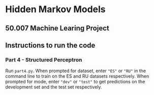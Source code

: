 # Hidden Markov Models
## 50.007 Machine Learing Project
## Instructions to run the code

### Part 4 - Structured Perceptron
 Run ```part4.py```. When prompted for dataset, enter ```"ES"``` or ```"RU"``` in the command line to train on the ES and RU datasets respectively. When prompted for mode, enter ```"dev"``` or ```"test"``` to get predictions on the development set and the test set respectively.
